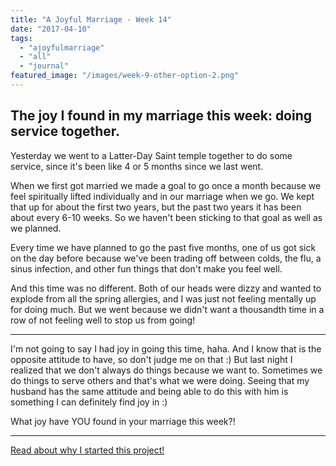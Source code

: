```yaml
---
title: "A Joyful Marriage - Week 14"
date: "2017-04-10"
tags:
  - "ajoyfulmarriage"
  - "all"
  - "journal"
featured_image: "/images/week-9-other-option-2.png"
---
```


## The joy I found in my marriage this week: doing service together.

Yesterday we went to a Latter-Day Saint temple together to do some service, since it's been like 4 or 5 months since we last went.

When we first got married we made a goal to go once a month because we feel spiritually lifted individually and in our marriage when we go. We kept that up for about the first two years, but the past two years it has been about every 6-10 weeks. So we haven't been sticking to that goal as well as we planned.

Every time we have planned to go the past five months, one of us got sick on the day before because we've been trading off between colds, the flu, a sinus infection, and other fun things that don't make you feel well.

And this time was no different. Both of our heads were dizzy and wanted to explode from all the spring allergies, and I was just not feeling mentally up for doing much. But we went because we didn't want a thousandth time in a row of not feeling well to stop us from going!

* * *

I'm not going to say I had joy in going this time, haha. And I know that is the opposite attitude to have, so don't judge me on that :) But last night I realized that we don't always do things because we want to. Sometimes we do things to serve others and that's what we were doing. Seeing that my husband has the same attitude and being able to do this with him is something I can definitely find joy in :)

What joy have YOU found in your marriage this week?!

* * *

[Read about why I started this project!](https://freshlymarried.com/ajoyfulmarriage-week-1/)
